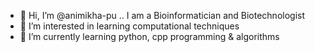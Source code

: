 - 👋 Hi, I’m @animikha-pu .. I am a Bioinformatician and Biotechnologist
- 👀 I’m interested in learning computational techniques
- 🌱 I’m currently learning python, cpp programming & algorithms

<!---
animikha-pu/animikha-pu is a ✨ special ✨ repository because its `README.md` (this file) appears on your GitHub profile.
You can click the Preview link to take a look at your changes.
--->
